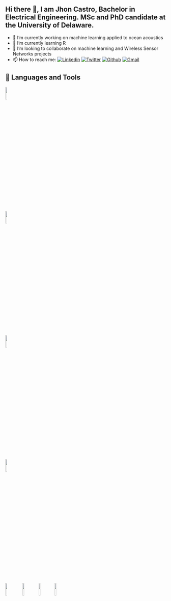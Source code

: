 ## Hi there 👋, I am Jhon Castro, Bachelor in Electrical Engineering. MSc and PhD candidate at the University of Delaware.

- 🔭 I’m currently working on machine learning applied to ocean acoustics
- 🌱 I’m currently learning R
- 👯 I’m looking to collaborate on machine learning and Wireless Sensor Networks projects
- 📫 How to reach me:
[![Linkedin](https://img.shields.io/badge/-LinkedIn-blue?style=flat&logo=Linkedin&logoColor=white)](https://www.linkedin.com/in/jhon-castro95/)  [![Twitter](https://img.shields.io/badge/-Twitter-00acee?style=flat&logo=Twitter&logoColor=white)](https://twitter.com/jcastro295)  [![Github](https://img.shields.io/badge/-Github-000?style=flat&logo=Github&logoColor=white)](https://github.com/jcastro295)  [![Gmail](https://img.shields.io/badge/-Gmail-c71610?style=flat&logo=Gmail&logoColor=white)](mailto:jcastro@udel.edu)


## 📌 Languages and Tools

<code><img width="10%" src="https://www.vectorlogo.zone/logos/python/python-ar21.svg"></code> <code>
<code><img width="10%" src="https://www.vectorlogo.zone/logos/w3_html5/w3_html5-ar21.svg"></code> <code><img width="10%" src="https://www.vectorlogo.zone/logos/netlifyapp_watercss/netlifyapp_watercss-ar21.svg"></code> <code><img width="10%" src="https://www.vectorlogo.zone/logos/javascript/javascript-ar21.svg"></code> <img width="10%" src="https://www.vectorlogo.zone/logos/nodejs/nodejs-ar21.svg"></code>
<code><img width="10%" src="https://www.vectorlogo.zone/logos/php/php-ar21.svg"></code><code><img width="10%" src="https://www.vectorlogo.zone/logos/github/github-ar21.svg"></code><code><img width="10%" src="https://www.vectorlogo.zone/logos/pugjs/pugjs-ar21.svg"></code>

